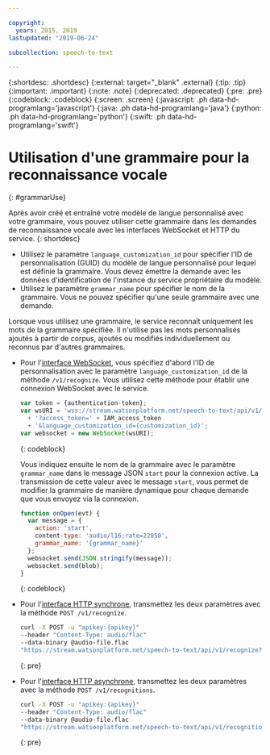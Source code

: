 ```yaml
---

copyright:
  years: 2015, 2019
lastupdated: "2019-06-24"

subcollection: speech-to-text

---
```


{:shortdesc: .shortdesc}
{:external: target="_blank" .external}
{:tip: .tip}
{:important: .important}
{:note: .note}
{:deprecated: .deprecated}
{:pre: .pre}
{:codeblock: .codeblock}
{:screen: .screen}
{:javascript: .ph data-hd-programlang='javascript'}
{:java: .ph data-hd-programlang='java'}
{:python: .ph data-hd-programlang='python'}
{:swift: .ph data-hd-programlang='swift'}

# Utilisation d'une grammaire pour la reconnaissance vocale
{: #grammarUse}

Après avoir créé et entraîné votre modèle de langue personnalisé avec votre grammaire, vous pouvez utiliser cette grammaire dans les demandes de reconnaissance vocale avec les interfaces WebSocket et HTTP du service.
{: shortdesc}

-   Utilisez le paramètre `language_customization_id` pour spécifier l'ID de personnalisation (GUID) du modèle de langue personnalisé pour lequel est définie la grammaire. Vous devez émettre la demande avec les données d'identification de l'instance du service propriétaire du modèle.
-   Utilisez le paramètre `grammar_name` pour spécifier le nom de la grammaire. Vous ne pouvez spécifier qu'une seule grammaire avec une demande.

Lorsque vous utilisez une grammaire, le service reconnaît uniquement les mots de la grammaire spécifiée. Il n'utilise pas les mots personnalisés ajoutés à partir de corpus, ajoutés ou modifiés individuellement ou reconnus par d'autres grammaires.

-   Pour l'[interface WebSocket](/docs/services/speech-to-text?topic=speech-to-text-websockets), vous spécifiez d'abord l'ID de personnalisation avec le paramètre `language_customization_id` de la méthode `/v1/recognize`. Vous utilisez cette méthode pour établir une connexion WebSocket avec le service.

    ```javascript
    var token = {authentication-token};
    var wsURI = 'wss://stream.watsonplatform.net/speech-to-text/api/v1/recognize'
      + '?access_token=' + IAM_access_token
      + '&language_customization_id={customization_id}';
    var websocket = new WebSocket(wsURI);
    ```
    {: codeblock}

    Vous indiquez ensuite le nom de la grammaire avec le paramètre `grammar_name` dans le message JSON `start` pour la connexion active. La transmission de cette valeur avec le message `start`, vous permet de modifier la grammaire de manière dynamique pour chaque demande que vous envoyez via la connexion.

    ```javascript
    function onOpen(evt) {
      var message = {
        action: 'start',
        content-type: 'audio/l16;rate=22050',
        grammar_name: '{grammar_name}'
      };
      websocket.send(JSON.stringify(message));
      websocket.send(blob);
    }
    ```
    {: codeblock}
-   Pour l'[interface HTTP synchrone](/docs/services/speech-to-text?topic=speech-to-text-http), transmettez les deux paramètres avec la méthode `POST /v1/recognize`.

    ```bash
    curl -X POST -u "apikey:{apikey}"
    --header "Content-Type: audio/flac"
    --data-binary @audio-file.flac
    "https://stream.watsonplatform.net/speech-to-text/api/v1/recognize?language_customization_id={customization_id}&grammar_name={grammar_name}"
    ```
    {: pre}
-   Pour l'[interface HTTP asynchrone](/docs/services/speech-to-text?topic=speech-to-text-async), transmettez les deux paramètres avec la méthode `POST /v1/recognitions`.

    ```bash
    curl -X POST -u "apikey:{apikey}"
    --header "Content-Type: audio/flac"
    --data-binary @audio-file.flac
    "https://stream.watsonplatform.net/speech-to-text/api/v1/recognitions?language_customization_id={customization_id}&grammar_name={grammar_name}"
    ```
    {: pre}
